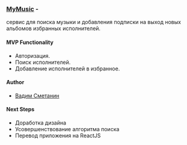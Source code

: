 ### [MyMusic](https://ismusic.herokuapp.com) -
сервис для поиска музыки и добавления подписки на выход новых альбомов избранных исполнителей.

#### MVP Functionality
* Авторизация.
* Поиск исполнителей.
* Добавление исполнителей в избранное.

#### Author
- [Вадим Сметанин](https://github.com/immozart)
  
#### Next Steps
- Доработка дизайна
- Усовершенствование алгоритма поиска
- Перевод приложения на ReactJS
